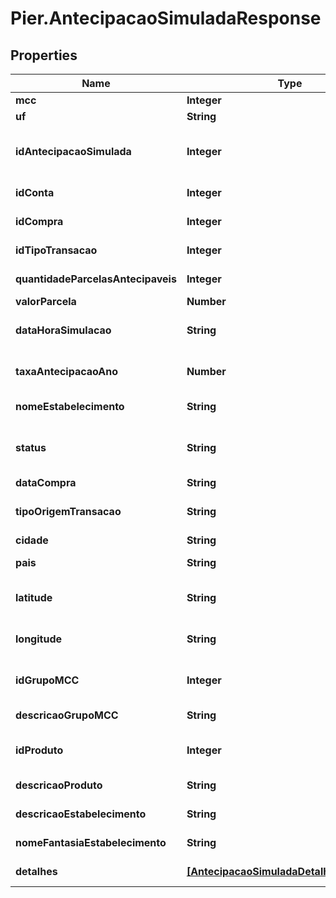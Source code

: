 # Pier.AntecipacaoSimuladaResponse

## Properties
Name | Type | Description | Notes
------------ | ------------- | ------------- | -------------
**mcc** | **Integer** |  | [optional] 
**uf** | **String** |  | [optional] 
**idAntecipacaoSimulada** | **Integer** | C\u00C3\u00B3digo identificador da simula\u00C3\u00A7\u00C3\u00A3o de antecipa\u00C3\u00A7\u00C3\u00A3o. | [optional] 
**idConta** | **Integer** | C\u00C3\u00B3digo identificador da conta. | [optional] 
**idCompra** | **Integer** | C\u00C3\u00B3digo identificador do evento compra. | [optional] 
**idTipoTransacao** | **Integer** | C\u00C3\u00B3digo identificador do tipo do evento compra. | [optional] 
**quantidadeParcelasAntecipaveis** | **Integer** | Quantidade de parcelas antecip\u00C3\u00A1veis. | [optional] 
**valorParcela** | **Number** | Valor da parcela. | [optional] 
**dataHoraSimulacao** | **String** | Data e hora em que a simula\u00C3\u00A7\u00C3\u00A3o foi feita. | [optional] 
**taxaAntecipacaoAno** | **Number** | Taxa de antecipa\u00C3\u00A7\u00C3\u00A3o aplicada (ao ano). | [optional] 
**nomeEstabelecimento** | **String** | Estabelecimento onde foi realizada a transa\u00C3\u00A7\u00C3\u00A3o | [optional] 
**status** | **String** | Descri\u00C3\u00A7\u00C3\u00A3o do status da autoriza\u00C3\u00A7\u00C3\u00A3o da compra. | [optional] 
**dataCompra** | **String** | Data da compra. | [optional] 
**tipoOrigemTransacao** | **String** | Tipo de transa\u00C3\u00A7\u00C3\u00A3o da compra. | [optional] 
**cidade** | **String** | Cidade onde a compra foi realizada. | [optional] 
**pais** | **String** | Pa\u00C3\u00ADs onde a compra foi realizada. | [optional] 
**latitude** | **String** | Coordenada latitudinal da localiza\u00C3\u00A7\u00C3\u00A3o da compra. | [optional] 
**longitude** | **String** | Coordenada longitudinal da localiza\u00C3\u00A7\u00C3\u00A3o da compra. | [optional] 
**idGrupoMCC** | **Integer** | C\u00C3\u00B3digo de Identifica\u00C3\u00A7\u00C3\u00A3o do Grupo MCC da compra. | [optional] 
**descricaoGrupoMCC** | **String** | Descri\u00C3\u00A7\u00C3\u00A3o do Grupo MCC da compra. | [optional] 
**idProduto** | **Integer** | C\u00C3\u00B3digo de Identifica\u00C3\u00A7\u00C3\u00A3o do produto da compra. | [optional] 
**descricaoProduto** | **String** | Descri\u00C3\u00A7\u00C3\u00A3o do produto da compra. | [optional] 
**descricaoEstabelecimento** | **String** | Descri\u00C3\u00A7\u00C3\u00A3o do estabelecimento da compra. | [optional] 
**nomeFantasiaEstabelecimento** | **String** | Nome fantasia do estabelecimento da compra. | [optional] 
**detalhes** | [**[AntecipacaoSimuladaDetalhesResponse]**](AntecipacaoSimuladaDetalhesResponse.md) | Detalhes da simula\u00C3\u00A7\u00C3\u00A3o. | [optional] 


